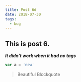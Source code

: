 ```yaml
---
title: Post 6d
date: 2018-07-30
tags:
  - bug
---
```


## This is post 6.

**_It didn't work when it had no tags_**

```js
var a = 'new'
```

> Beautiful Blockquote

